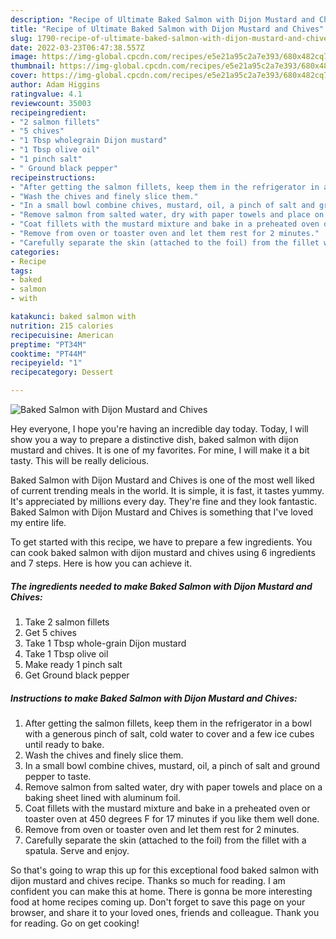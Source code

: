 ```yaml
---
description: "Recipe of Ultimate Baked Salmon with Dijon Mustard and Chives"
title: "Recipe of Ultimate Baked Salmon with Dijon Mustard and Chives"
slug: 1790-recipe-of-ultimate-baked-salmon-with-dijon-mustard-and-chives
date: 2022-03-23T06:47:38.557Z
image: https://img-global.cpcdn.com/recipes/e5e21a95c2a7e393/680x482cq70/baked-salmon-with-dijon-mustard-and-chives-recipe-main-photo.jpg
thumbnail: https://img-global.cpcdn.com/recipes/e5e21a95c2a7e393/680x482cq70/baked-salmon-with-dijon-mustard-and-chives-recipe-main-photo.jpg
cover: https://img-global.cpcdn.com/recipes/e5e21a95c2a7e393/680x482cq70/baked-salmon-with-dijon-mustard-and-chives-recipe-main-photo.jpg
author: Adam Higgins
ratingvalue: 4.1
reviewcount: 35003
recipeingredient:
- "2 salmon fillets"
- "5 chives"
- "1 Tbsp wholegrain Dijon mustard"
- "1 Tbsp olive oil"
- "1 pinch salt"
- " Ground black pepper"
recipeinstructions:
- "After getting the salmon fillets, keep them in the refrigerator in a bowl with a generous pinch of salt, cold water to cover and a few ice cubes until ready to bake."
- "Wash the chives and finely slice them."
- "In a small bowl combine chives, mustard, oil, a pinch of salt and ground pepper to taste."
- "Remove salmon from salted water, dry with paper towels and place on a baking sheet lined with aluminum foil."
- "Coat fillets with the mustard mixture and bake in a preheated oven or toaster oven at 450 degrees F for 17 minutes if you like them well done."
- "Remove from oven or toaster oven and let them rest for 2 minutes."
- "Carefully separate the skin (attached to the foil) from the fillet with a spatula. Serve and enjoy."
categories:
- Recipe
tags:
- baked
- salmon
- with

katakunci: baked salmon with 
nutrition: 215 calories
recipecuisine: American
preptime: "PT34M"
cooktime: "PT44M"
recipeyield: "1"
recipecategory: Dessert

---
```



![Baked Salmon with Dijon Mustard and Chives](https://img-global.cpcdn.com/recipes/e5e21a95c2a7e393/680x482cq70/baked-salmon-with-dijon-mustard-and-chives-recipe-main-photo.jpg)

Hey everyone, I hope you're having an incredible day today. Today, I will show you a way to prepare a distinctive dish, baked salmon with dijon mustard and chives. It is one of my favorites. For mine, I will make it a bit tasty. This will be really delicious.



Baked Salmon with Dijon Mustard and Chives is one of the most well liked of current trending meals in the world. It is simple, it is fast, it tastes yummy. It's appreciated by millions every day. They're fine and they look fantastic. Baked Salmon with Dijon Mustard and Chives is something that I've loved my entire life.


To get started with this recipe, we have to prepare a few ingredients. You can cook baked salmon with dijon mustard and chives using 6 ingredients and 7 steps. Here is how you can achieve it.

<!--inarticleads1-->

##### The ingredients needed to make Baked Salmon with Dijon Mustard and Chives:

1. Take 2 salmon fillets
1. Get 5 chives
1. Take 1 Tbsp whole-grain Dijon mustard
1. Take 1 Tbsp olive oil
1. Make ready 1 pinch salt
1. Get  Ground black pepper




<!--inarticleads2-->

##### Instructions to make Baked Salmon with Dijon Mustard and Chives:

1. After getting the salmon fillets, keep them in the refrigerator in a bowl with a generous pinch of salt, cold water to cover and a few ice cubes until ready to bake.
1. Wash the chives and finely slice them.
1. In a small bowl combine chives, mustard, oil, a pinch of salt and ground pepper to taste.
1. Remove salmon from salted water, dry with paper towels and place on a baking sheet lined with aluminum foil.
1. Coat fillets with the mustard mixture and bake in a preheated oven or toaster oven at 450 degrees F for 17 minutes if you like them well done.
1. Remove from oven or toaster oven and let them rest for 2 minutes.
1. Carefully separate the skin (attached to the foil) from the fillet with a spatula. Serve and enjoy.




So that's going to wrap this up for this exceptional food baked salmon with dijon mustard and chives recipe. Thanks so much for reading. I am confident you can make this at home. There is gonna be more interesting food at home recipes coming up. Don't forget to save this page on your browser, and share it to your loved ones, friends and colleague. Thank you for reading. Go on get cooking!
